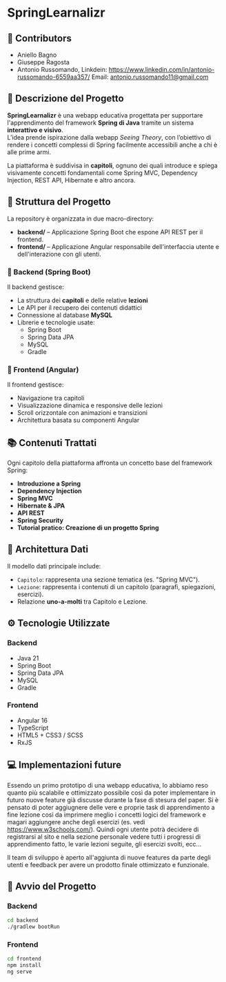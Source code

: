 # SpringLearnalizr

## 👥​ Contributors
- Aniello Bagno
- Giuseppe Ragosta
- Antonio Russomando, Linkdein: https://www.linkedin.com/in/antonio-russomando-6559aa357/  Email: antonio.russomando11@gmail.com

## 📘 Descrizione del Progetto

**SpringLearnalizr** è una webapp educativa progettata per supportare l'apprendimento del framework **Spring di Java** tramite un sistema **interattivo e visivo**.  
Lʼidea prende ispirazione dalla webapp *Seeing Theory*, con lʼobiettivo di rendere i concetti complessi di Spring facilmente accessibili anche a chi è alle prime armi.

La piattaforma è suddivisa in **capitoli**, ognuno dei quali introduce e spiega visivamente concetti fondamentali come Spring MVC, Dependency Injection, REST API, Hibernate e altro ancora.

## 🧱 Struttura del Progetto

La repository è organizzata in due macro-directory:

- **backend/** – Applicazione Spring Boot che espone API REST per il frontend.
- **frontend/** – Applicazione Angular responsabile dell'interfaccia utente e dell'interazione con gli utenti.

### 📂 Backend (Spring Boot)

Il backend gestisce:

- La struttura dei **capitoli** e delle relative **lezioni**
- Le API per il recupero dei contenuti didattici
- Connessione al database **MySQL**
- Librerie e tecnologie usate:
  - Spring Boot
  - Spring Data JPA
  - MySQL
  - Gradle

### 📂 Frontend (Angular)

Il frontend gestisce:

- Navigazione tra capitoli
- Visualizzazione dinamica e responsive delle lezioni
- Scroll orizzontale con animazioni e transizioni
- Architettura basata su componenti Angular

## 📚 Contenuti Trattati

Ogni capitolo della piattaforma affronta un concetto base del framework Spring:

- **Introduzione a Spring**
- **Dependency Injection**
- **Spring MVC**
- **Hibernate & JPA**
- **API REST**
- **Spring Security**
- **Tutorial pratico: Creazione di un progetto Spring**

## 🧠 Architettura Dati

Il modello dati principale include:

- `Capitolo`: rappresenta una sezione tematica (es. "Spring MVC").
- `Lezione`: rappresenta i contenuti di un capitolo (paragrafi, spiegazioni, esercizi).
- Relazione **uno-a-molti** tra Capitolo e Lezione.

## ⚙️ Tecnologie Utilizzate

### Backend
- Java 21
- Spring Boot
- Spring Data JPA
- MySQL
- Gradle

### Frontend
- Angular 16
- TypeScript
- HTML5 + CSS3 / SCSS
- RxJS

## 💻 Implementazioni future
Essendo un primo prototipo di una webapp educativa, lo abbiamo reso quanto più scalabile e ottimizzato possibile così da poter implementare in futuro nuove feature già discusse durante la fase di stesura del paper. Si è pensato di poter aggiugnere delle vere e proprie task di apprendimento a fine lezione così da imprimere meglio i concetti logici del framework e magari aggiungere anche degli esercizi (es. vedi https://www.w3schools.com/). Quindi ogni utente potrà decidere di registrarsi al sito e nella sezione personale vedere tutti i progressi di apprendimento fatto, le varie lezioni seguite, gli esercizi svolti, ecc...

Il team di sviluppo è aperto all'aggiunta di nuove features da parte degli utenti e feedback per avere un prodotto finale ottimizzato e funzionale.

## 🚀 Avvio del Progetto

### Backend

```bash
cd backend
./gradlew bootRun
```

### Frontend
```bash 
cd frontend
npm install
ng serve
```
